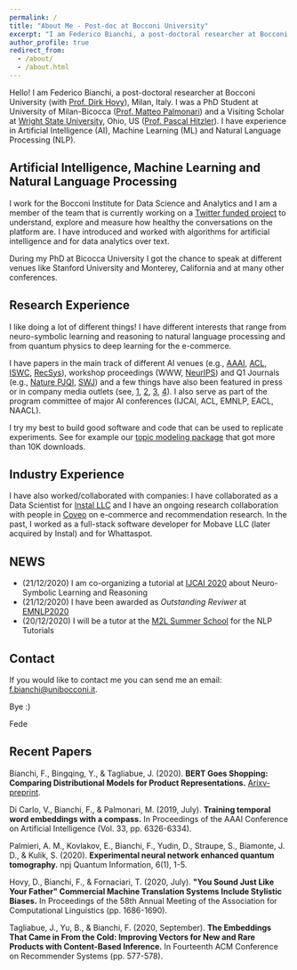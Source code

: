 ```yaml
---
permalink: /
title: "About Me - Post-doc at Bocconi University"
excerpt: "I am Federico Bianchi, a post-doctoral researcher at Bocconi University. Interested in NLP, Language, Reasoning and Cognitive Stuff."
author_profile: true
redirect_from: 
  - /about/
  - /about.html
---
```


Hello! I am Federico Bianchi, a post-doctoral researcher at Bocconi University (with [Prof. Dirk Hovy](http://www.dirkhovy.com/)), Milan, Italy. I was a PhD Student at University of Milan-Bicocca ([Prof. Matteo Palmonari](http://inside.disco.unimib.it/index.php/people/matteo-palmonari/)) and 
a Visiting Scholar at [Wright State University](https://www.wright.edu/), Ohio, US ([Prof. Pascal Hitzler](http://www.pascal-hitzler.de/)).
I have experience in Artificial Intelligence (AI), Machine Learning (ML) and Natural Language Processing (NLP).

Artificial Intelligence, Machine Learning and Natural Language Processing
-------------------------------------------------------------------------

I work for the Bocconi Institute for Data Science and Analytics and I am a member of the team that is currently working on a [Twitter funded 
project](https://blog.twitter.com/en_us/topics/company/2018/measuring_healthy_conversation.html) to understand, explore and measure
how healthy the conversations on the platform are. I have introduced and worked with algorithms for artificial intelligence and for
data analytics over text.

During my PhD at Bicocca University I got the chance to speak at different venues like Stanford University
and Monterey, California and at many other conferences.


Research Experience
-------------------

I like doing a lot of different things! I have different interests that range from neuro-symbolic learning and reasoning to natural language processing and from 
quantum physics to deep learning for the e-commerce.

I have papers in the main track of different AI venues (e.g., [AAAI](https://www.aaai.org/ojs/index.php/AAAI/article/view/4594/4472),
 [ACL](https://www.aclweb.org/anthology/2020.acl-main.154.pdf), 
 [ISWC](https://link.springer.com/chapter/10.1007/978-3-030-00671-6_4), [RecSys](https://dl.acm.org/doi/abs/10.1145/3383313.3411477)), workshop proceedings (WWW, [NeurIPS](https://github.com/orlrworkshop/orlrworkshop.github.io/blob/master/pdf/ORLR_12.pdf)) and Q1 Journals (e.g., 
[Nature PJQI](https://www.nature.com/articles/s41534-020-0248-6), [SWJ](http://www.semantic-web-journal.net/system/files/swj2188.pdf)) and a few things have also been
 featured in press or in company media outlets (see, [1](https://phys.org/news/2020-02-machine-quantum-optics.html), 
[2](https://www.photonics.com/Articles/Neural_Network_Improves_Quantum_Tomography/a65552), 
[3](https://www.knowledge.unibocconi.eu/notizia.php?idArt=21787), 
[4](https://blog.coveo.com/multi-brand-personalization-in-ecommerce/)). 
I also serve as part of the program committee of major AI conferences (IJCAI, ACL, EMNLP, EACL, NAACL).

I try my best to build good software and code that can be used to replicate experiments. See for example our [topic modeling package](https://github.com/MilaNLProc/contextualized-topic-models) that got more than 10K downloads.

Industry Experience
-------------------

I have also worked/collaborated with companies: I have collaborated as a Data Scientist for [Instal LLC](https://instal.com)  and I have an ongoing 
research collaboration with people in [Coveo](https://www.coveo.com/en) on e-commerce and recommendation research. In the past, 
I worked as a full-stack software developer for Mobave LLC (later acquired by Instal) and for Whattaspot.

NEWS
----

+ (21/12/2020) I am co-organizing a tutorial at [IJCAI 2020](https://www.ijcai20.org) about Neuro-Symbolic Learning and Reasoning
+ (21/12/2020) I have been awarded as *Outstanding Reviwer* at [EMNLP2020](https://www.aclweb.org/anthology/2020.emnlp-main.0.pdf)
+ (20/12/2020) I will be a tutor at the [M2L Summer School](https://www.m2lschool.org/speakers) for the NLP Tutorials

Contact
-------

If you would like to contact me you can send me an email: f.bianchi@unibocconi.it.

Bye :)

Fede

Recent Papers
-------------

Bianchi, F., Bingqing, Y., & Tagliabue, J. (2020). **BERT Goes Shopping: Comparing Distributional Models for Product Representations.** [Arixv-preprint](https://arxiv.org/abs/2012.09807).

Di Carlo, V., Bianchi, F., & Palmonari, M. (2019, July). **Training temporal word embeddings with a compass.** In Proceedings of the AAAI Conference on Artificial Intelligence (Vol. 33, pp. 6326-6334).

Palmieri, A. M., Kovlakov, E., Bianchi, F., Yudin, D., Straupe, S., Biamonte, J. D., & Kulik, S. (2020). **Experimental neural network enhanced quantum tomography.** npj Quantum Information, 6(1), 1-5.

Hovy, D., Bianchi, F., & Fornaciari, T. (2020, July). **"You Sound Just Like Your Father" Commercial Machine Translation Systems Include Stylistic Biases.** In Proceedings of the 58th Annual Meeting of the Association for Computational Linguistics (pp. 1686-1690).

Tagliabue, J., Yu, B., & Bianchi, F. (2020, September). **The Embeddings That Came in From the Cold: Improving Vectors for New and Rare Products with Content-Based Inference.** In Fourteenth ACM Conference on Recommender Systems (pp. 577-578).